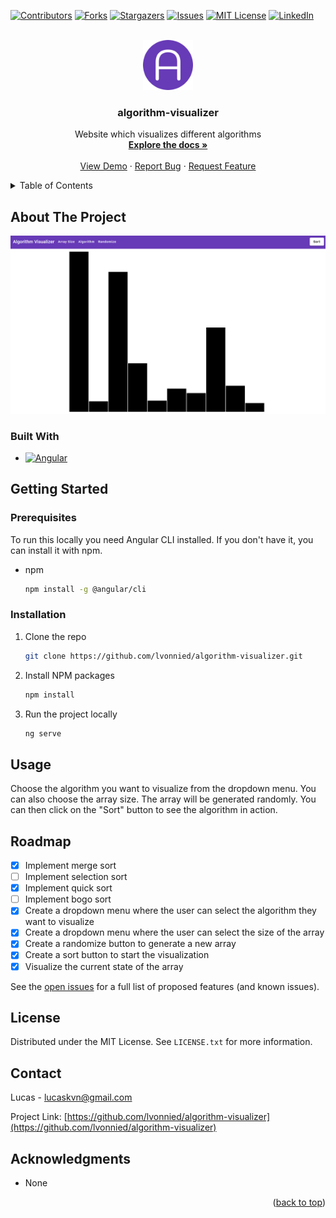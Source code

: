 <!-- Improved compatibility of back to top link: See: https://github.com/othneildrew/Best-README-Template/pull/73 -->
<a name="readme-top"></a>
<!--
*** Thanks for checking out the Best-README-Template. If you have a suggestion
*** that would make this better, please fork the repo and create a pull request
*** or simply open an issue with the tag "enhancement".
*** Don't forget to give the project a star!
*** Thanks again! Now go create something AMAZING! :D
-->



<!-- PROJECT SHIELDS -->
<!--
*** I'm using markdown "reference style" links for readability.
*** Reference links are enclosed in brackets [ ] instead of parentheses ( ).
*** See the bottom of this document for the declaration of the reference variables
*** for contributors-url, forks-url, etc. This is an optional, concise syntax you may use.
*** https://www.markdownguide.org/basic-syntax/#reference-style-links
-->
[![Contributors][contributors-shield]][contributors-url]
[![Forks][forks-shield]][forks-url]
[![Stargazers][stars-shield]][stars-url]
[![Issues][issues-shield]][issues-url]
[![MIT License][license-shield]][license-url]
[![LinkedIn][linkedin-shield]][linkedin-url]



<!-- PROJECT LOGO -->
<br />
<div align="center">
  <a href="https://github.com/lvonnied/algorithm-visualizer">
    <img src="./src/assets/logo.png" alt="Logo" width="80" height="80">
  </a>

<h3 align="center">algorithm-visualizer</h3>

  <p align="center">
    Website which visualizes different algorithms
    <br />
    <a href="https://github.com/lvonnied/algorithm-visualizer"><strong>Explore the docs »</strong></a>
    <br />
    <br />
    <a href="https://lvonnied.github.io/algorithm-visualizer">View Demo</a>
    ·
    <a href="https://github.com/lvonnied/algorithm-visualizer/issues/new?labels=bug&template=bug-report---.md">Report Bug</a>
    ·
    <a href="https://github.com/lvonnied/algorithm-visualizer/issues/new?labels=enhancement&template=feature-request---.md">Request Feature</a>
  </p>
</div>



<!-- TABLE OF CONTENTS -->
<details>
  <summary>Table of Contents</summary>
  <ol>
    <li>
      <a href="#about-the-project">About The Project</a>
      <ul>
        <li><a href="#built-with">Built With</a></li>
      </ul>
    </li>
    <li>
      <a href="#getting-started">Getting Started</a>
      <ul>
        <li><a href="#prerequisites">Prerequisites</a></li>
        <li><a href="#installation">Installation</a></li>
      </ul>
    </li>
    <li><a href="#usage">Usage</a></li>
    <li><a href="#roadmap">Roadmap</a></li>
    <li><a href="#contributing">Contributing</a></li>
    <li><a href="#license">License</a></li>
    <li><a href="#contact">Contact</a></li>
    <li><a href="#acknowledgments">Acknowledgments</a></li>
  </ol>
</details>



<!-- ABOUT THE PROJECT -->
## About The Project

[![algorithm-visualizer Screen Shot][product-screenshot]](https://lvonnied.github.io/algorithm-visualizer/)

### Built With

* [![Angular][Angular.io]][Angular-url]

<!-- GETTING STARTED -->
## Getting Started

### Prerequisites

To run this locally you need Angular CLI installed. If you don't have it, you can install it with npm.
* npm
  ```sh
  npm install -g @angular/cli
  ```

### Installation

1. Clone the repo
   ```sh
   git clone https://github.com/lvonnied/algorithm-visualizer.git
   ```
2. Install NPM packages
   ```sh
   npm install
   ```
3. Run the project locally
   ```sh
   ng serve
   ```

<!-- USAGE EXAMPLES -->
## Usage

Choose the algorithm you want to visualize from the dropdown menu. You can also choose the array size. The array will be generated randomly. You can then click on the "Sort" button to see the algorithm in action.

<!-- ROADMAP -->
## Roadmap

- [x] Implement merge sort
- [ ] Implement selection sort
- [x] Implement quick sort
- [ ] Implement bogo sort
- [x] Create a dropdown menu where the user can select the algorithm they want to visualize
- [x] Create a dropdown menu where the user can select the size of the array
- [x] Create a randomize button to generate a new array
- [x] Create a sort button to start the visualization
- [x] Visualize the current state of the array

See the [open issues](https://github.com/lvonnied/algorithm-visualizer/issues) for a full list of proposed features (and known issues).

<!-- LICENSE -->
## License

Distributed under the MIT License. See `LICENSE.txt` for more information.

<!-- CONTACT -->
## Contact

Lucas - lucaskvn@gmail.com

Project Link: [https://github.com/lvonnied/algorithm-visualizer](https://github.com/lvonnied/algorithm-visualizer)

<!-- ACKNOWLEDGMENTS -->
## Acknowledgments

* None

<p align="right">(<a href="#readme-top">back to top</a>)</p>


<!-- MARKDOWN LINKS & IMAGES -->
<!-- https://www.markdownguide.org/basic-syntax/#reference-style-links -->
[contributors-shield]: https://img.shields.io/github/contributors/lvonnied/algorithm-visualizer.svg?style=for-the-badge
[contributors-url]: https://github.com/lvonnied/algorithm-visualizer/graphs/contributors
[forks-shield]: https://img.shields.io/github/forks/lvonnied/algorithm-visualizer.svg?style=for-the-badge
[forks-url]: https://github.com/lvonnied/algorithm-visualizer/network/members
[stars-shield]: https://img.shields.io/github/stars/lvonnied/algorithm-visualizer.svg?style=for-the-badge
[stars-url]: https://github.com/lvonnied/algorithm-visualizer/stargazers
[issues-shield]: https://img.shields.io/github/issues/lvonnied/algorithm-visualizer.svg?style=for-the-badge
[issues-url]: https://github.com/lvonnied/algorithm-visualizer/issues
[license-shield]: https://img.shields.io/github/license/lvonnied/algorithm-visualizer.svg?style=for-the-badge
[license-url]: https://github.com/lvonnied/algorithm-visualizer/blob/master/LICENSE.txt
[linkedin-shield]: https://img.shields.io/badge/-LinkedIn-black.svg?style=for-the-badge&logo=linkedin&colorB=555
[linkedin-url]: https://linkedin.com/in/lucas-von-niederhäusern
[product-screenshot]: /src/assets/screenshot.png
[Next.js]: https://img.shields.io/badge/next.js-000000?style=for-the-badge&logo=nextdotjs&logoColor=white
[Next-url]: https://nextjs.org/
[React.js]: https://img.shields.io/badge/React-20232A?style=for-the-badge&logo=react&logoColor=61DAFB
[React-url]: https://reactjs.org/
[Vue.js]: https://img.shields.io/badge/Vue.js-35495E?style=for-the-badge&logo=vuedotjs&logoColor=4FC08D
[Vue-url]: https://vuejs.org/
[Angular.io]: https://img.shields.io/badge/Angular-DD0031?style=for-the-badge&logo=angular&logoColor=white
[Angular-url]: https://angular.io/
[Svelte.dev]: https://img.shields.io/badge/Svelte-4A4A55?style=for-the-badge&logo=svelte&logoColor=FF3E00
[Svelte-url]: https://svelte.dev/
[Laravel.com]: https://img.shields.io/badge/Laravel-FF2D20?style=for-the-badge&logo=laravel&logoColor=white
[Laravel-url]: https://laravel.com
[Bootstrap.com]: https://img.shields.io/badge/Bootstrap-563D7C?style=for-the-badge&logo=bootstrap&logoColor=white
[Bootstrap-url]: https://getbootstrap.com
[JQuery.com]: https://img.shields.io/badge/jQuery-0769AD?style=for-the-badge&logo=jquery&logoColor=white
[JQuery-url]: https://jquery.com 

